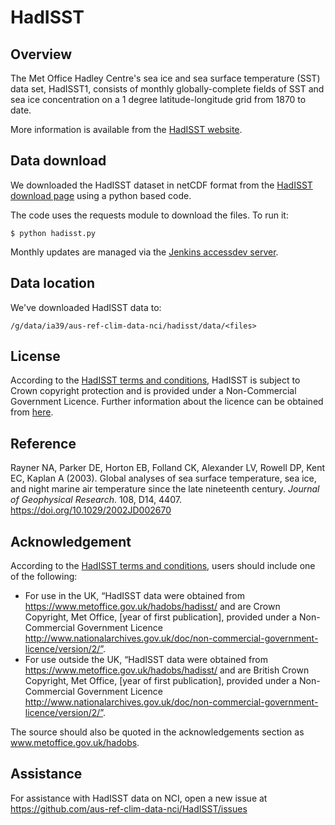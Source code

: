 # HadISST

## Overview

The Met Office Hadley Centre's sea ice and sea surface temperature (SST) data set, HadISST1,
consists of monthly globally-complete fields of SST and sea ice concentration
on a 1 degree latitude-longitude grid from 1870 to date.

More information is available from the [HadISST website](https://www.metoffice.gov.uk/hadobs/hadisst/).

## Data download

We downloaded the HadISST dataset in netCDF format from the
[HadISST download page](https://www.metoffice.gov.uk/hadobs/hadisst/data/download.html)
using a python based code.

The code uses the requests module to download the files. To run it:
```
$ python hadisst.py
```

Monthly updates are managed via the
[Jenkins accessdev server](https://accessdev.nci.org.au/jenkins/job/aus-ref-clim-data-nci/job/hadISST/).

## Data location

We've downloaded HadISST data to:

```
/g/data/ia39/aus-ref-clim-data-nci/hadisst/data/<files>
```

## License

According to the [HadISST terms and conditions](https://www.metoffice.gov.uk/hadobs/hadisst/terms_and_conditions.html),
HadISST is subject to Crown copyright protection and is provided under a Non-Commercial Government Licence.
Further information about the licence can be obtained from
[here](https://www.nationalarchives.gov.uk/doc/non-commercial-government-licence/version/2/). 

## Reference

Rayner NA, Parker DE, Horton EB, Folland CK, Alexander LV, Rowell DP, Kent EC, Kaplan A (2003).
Global analyses of sea surface temperature, sea ice, and night marine air temperature since the late nineteenth century.
*Journal of Geophysical Research*. 108, D14, 4407. https://doi.org/10.1029/2002JD002670

## Acknowledgement

According to the [HadISST terms and conditions](https://www.metoffice.gov.uk/hadobs/hadisst/terms_and_conditions.html),
users should include one of the following:
- For use in the UK, “HadISST data were obtained from https://www.metoffice.gov.uk/hadobs/hadisst/ and are Crown Copyright, Met Office, [year of first publication], provided under a Non-Commercial Government Licence http://www.nationalarchives.gov.uk/doc/non-commercial-government-licence/version/2/”.
- For use outside the UK, “HadISST data were obtained from https://www.metoffice.gov.uk/hadobs/hadisst/ and are British Crown Copyright, Met Office, [year of first publication], provided under a Non-Commercial Government Licence http://www.nationalarchives.gov.uk/doc/non-commercial-government-licence/version/2/”.

The source should also be quoted in the acknowledgements section as www.metoffice.gov.uk/hadobs. 

## Assistance

For assistance with HadISST data on NCI, open a new issue at https://github.com/aus-ref-clim-data-nci/HadISST/issues


